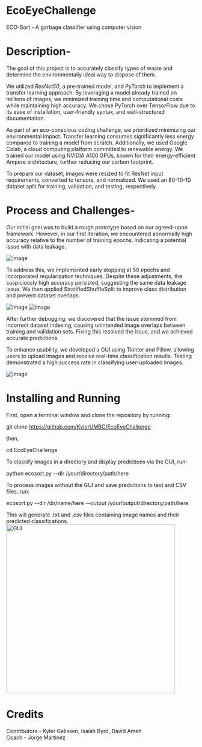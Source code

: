 # EcoEyeChallenge
ECO-Sort - A garbage classifier using computer vision

# Description-
The goal of this project is to accurately classify types of waste and determine the environmentally ideal way to dispose of them.

We utilized *ResNet50*, a pre-trained model, and PyTorch to implement a transfer learning approach. By leveraging a model already trained on millions of images, we minimized training time and computational costs while maintaining high accuracy. We chose PyTorch over TensorFlow due to its ease of installation, user-friendly syntax, and well-structured documentation. 

As part of an eco-conscious coding challenge, we prioritized minimizing our environmental impact. Transfer learning consumes significantly less energy compared to training a model from scratch. Additionally, we used Google Colab, a cloud computing platform committed to renewable energy. We trained our model using NVIDIA A100 GPUs, known for their energy-efficient Ampere architecture, further reducing our carbon footprint. 

To prepare our dataset, images were resized to fit ResNet input requirements, converted to tensors, and normalized. We used an 80-10-10 dataset split for training, validation, and testing, respectively.

# Process and Challenges-
Our initial goal was to build a rough prototype based on our agreed-upon framework. However, in our first iteration, we encountered abnormally high accuracy relative to the number of training epochs, indicating a potential issue with data leakage.

![image](https://github.com/user-attachments/assets/aff32f35-c723-4ad7-a6a9-2b7e33917d36)

To address this, we implemented early stopping at 50 epochs and incorporated regularization techniques. Despite these adjustments, the suspiciously high accuracy persisted, suggesting the same data leakage issue. We then applied StratifiedShuffleSplit to improve class distribution and prevent dataset overlaps.

![image](https://github.com/user-attachments/assets/1349a03e-6079-4452-ae76-692cf9a2210d)
![image](https://github.com/user-attachments/assets/0ef3876d-3f8e-4835-8b93-2f3939ffacaa)

After further debugging, we discovered that the issue stemmed from incorrect dataset indexing, causing unintended image overlaps between training and validation sets. Fixing this resolved the issue, and we achieved accurate predictions.

To enhance usability, we developed a GUI using Tkinter and Pillow, allowing users to upload images and receive real-time classification results. Testing demonstrated a high success rate in classifying user-uploaded images.

![image](https://github.com/user-attachments/assets/42a8b8cb-43b9-4504-b3ea-d9ae85578446)

# Installing and Running
First, open a terminal window and clone the repository by running:

git clone https://github.com/KylerUMBC/EcoEyeChallenge

then,

cd EcoEyeChallenge

To classify images in a directory and display predictions via the GUI, run:

python ecosort.py --dir /your/directory/path/here 

To process images without the GUI and save predictions to text and CSV files, run:

ecosort.py --dir /dir/name/here --output /your/output/directory/path/here

This will generate .txt and .csv files containing image names and their predicted classifications.
<img width="449" alt="GUI" src="https://github.com/user-attachments/assets/2d12366a-1ed3-4154-8d05-d0d7acaed91f" />


# Credits
Contributors - Kyler Gelissen, Isaiah Byrd, David Ameh
<br/>Coach - Jorge Martinez
